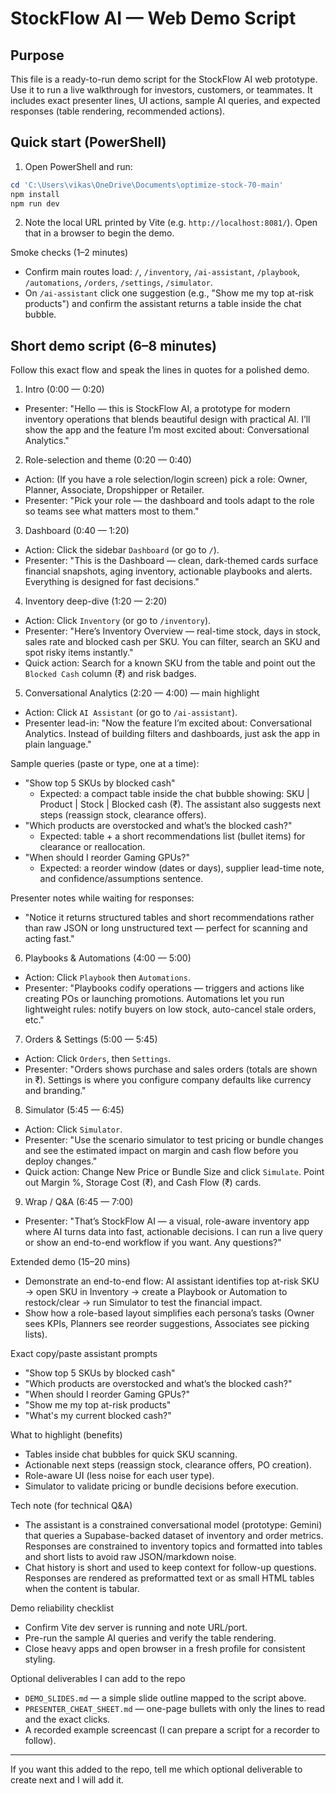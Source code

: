 # StockFlow AI — Web Demo Script

Purpose
-------
This file is a ready-to-run demo script for the StockFlow AI web prototype. Use it to run a live walkthrough for investors, customers, or teammates. It includes exact presenter lines, UI actions, sample AI queries, and expected responses (table rendering, recommended actions).

Quick start (PowerShell)
-------------------------
1. Open PowerShell and run:

```powershell
cd 'C:\Users\vikas\OneDrive\Documents\optimize-stock-70-main'
npm install
npm run dev
```

2. Note the local URL printed by Vite (e.g. `http://localhost:8081/`). Open that in a browser to begin the demo.

Smoke checks (1–2 minutes)
- Confirm main routes load: `/`, `/inventory`, `/ai-assistant`, `/playbook`, `/automations`, `/orders`, `/settings`, `/simulator`.
- On `/ai-assistant` click one suggestion (e.g., "Show me my top at-risk products") and confirm the assistant returns a table inside the chat bubble.

Short demo script (6–8 minutes)
--------------------------------
Follow this exact flow and speak the lines in quotes for a polished demo.

1) Intro (0:00 — 0:20)
- Presenter: "Hello — this is StockFlow AI, a prototype for modern inventory operations that blends beautiful design with practical AI. I’ll show the app and the feature I’m most excited about: Conversational Analytics."

2) Role-selection and theme (0:20 — 0:40)
- Action: (If you have a role selection/login screen) pick a role: Owner, Planner, Associate, Dropshipper or Retailer.
- Presenter: "Pick your role — the dashboard and tools adapt to the role so teams see what matters most to them."

3) Dashboard (0:40 — 1:20)
- Action: Click the sidebar `Dashboard` (or go to `/`).
- Presenter: "This is the Dashboard — clean, dark-themed cards surface financial snapshots, aging inventory, actionable playbooks and alerts. Everything is designed for fast decisions."

4) Inventory deep-dive (1:20 — 2:20)
- Action: Click `Inventory` (or go to `/inventory`).
- Presenter: "Here’s Inventory Overview — real-time stock, days in stock, sales rate and blocked cash per SKU. You can filter, search an SKU and spot risky items instantly."
- Quick action: Search for a known SKU from the table and point out the `Blocked Cash` column (₹) and risk badges.

5) Conversational Analytics (2:20 — 4:00) — main highlight
- Action: Click `AI Assistant` (or go to `/ai-assistant`).
- Presenter lead-in: "Now the feature I’m excited about: Conversational Analytics. Instead of building filters and dashboards, just ask the app in plain language."

Sample queries (paste or type, one at a time):
- "Show top 5 SKUs by blocked cash"
  - Expected: a compact table inside the chat bubble showing: SKU | Product | Stock | Blocked cash (₹). The assistant also suggests next steps (reassign stock, clearance offers).
- "Which products are overstocked and what’s the blocked cash?"
  - Expected: table + a short recommendations list (bullet items) for clearance or reallocation.
- "When should I reorder Gaming GPUs?"
  - Expected: a reorder window (dates or days), supplier lead-time note, and confidence/assumptions sentence.

Presenter notes while waiting for responses:
- "Notice it returns structured tables and short recommendations rather than raw JSON or long unstructured text — perfect for scanning and acting fast."

6) Playbooks & Automations (4:00 — 5:00)
- Action: Click `Playbook` then `Automations`.
- Presenter: "Playbooks codify operations — triggers and actions like creating POs or launching promotions. Automations let you run lightweight rules: notify buyers on low stock, auto-cancel stale orders, etc."

7) Orders & Settings (5:00 — 5:45)
- Action: Click `Orders`, then `Settings`.
- Presenter: "Orders shows purchase and sales orders (totals are shown in ₹). Settings is where you configure company defaults like currency and branding."

8) Simulator (5:45 — 6:45)
- Action: Click `Simulator`.
- Presenter: "Use the scenario simulator to test pricing or bundle changes and see the estimated impact on margin and cash flow before you deploy changes."
- Quick action: Change New Price or Bundle Size and click `Simulate`. Point out Margin %, Storage Cost (₹), and Cash Flow (₹) cards.

9) Wrap / Q&A (6:45 — 7:00)
- Presenter: "That’s StockFlow AI — a visual, role-aware inventory app where AI turns data into fast, actionable decisions. I can run a live query or show an end-to-end workflow if you want. Any questions?"

Extended demo (15–20 mins)
- Demonstrate an end-to-end flow: AI assistant identifies top at-risk SKU → open SKU in Inventory → create a Playbook or Automation to restock/clear → run Simulator to test the financial impact.
- Show how a role-based layout simplifies each persona’s tasks (Owner sees KPIs, Planners see reorder suggestions, Associates see picking lists).

Exact copy/paste assistant prompts
- "Show top 5 SKUs by blocked cash"
- "Which products are overstocked and what’s the blocked cash?"
- "When should I reorder Gaming GPUs?"
- "Show me my top at-risk products"
- "What's my current blocked cash?"

What to highlight (benefits)
- Tables inside chat bubbles for quick SKU scanning.
- Actionable next steps (reassign stock, clearance offers, PO creation).
- Role-aware UI (less noise for each user type).
- Simulator to validate pricing or bundle decisions before execution.

Tech note (for technical Q&A)
- The assistant is a constrained conversational model (prototype: Gemini) that queries a Supabase-backed dataset of inventory and order metrics. Responses are constrained to inventory topics and formatted into tables and short lists to avoid raw JSON/markdown noise.
- Chat history is short and used to keep context for follow-up questions. Responses are rendered as preformatted text or as small HTML tables when the content is tabular.

Demo reliability checklist
- Confirm Vite dev server is running and note URL/port.
- Pre-run the sample AI queries and verify the table rendering.
- Close heavy apps and open browser in a fresh profile for consistent styling.

Optional deliverables I can add to the repo
- `DEMO_SLIDES.md` — a simple slide outline mapped to the script above.
- `PRESENTER_CHEAT_SHEET.md` — one-page bullets with only the lines to read and the exact clicks.
- A recorded example screencast (I can prepare a script for a recorder to follow).

---
If you want this added to the repo, tell me which optional deliverable to create next and I will add it.
